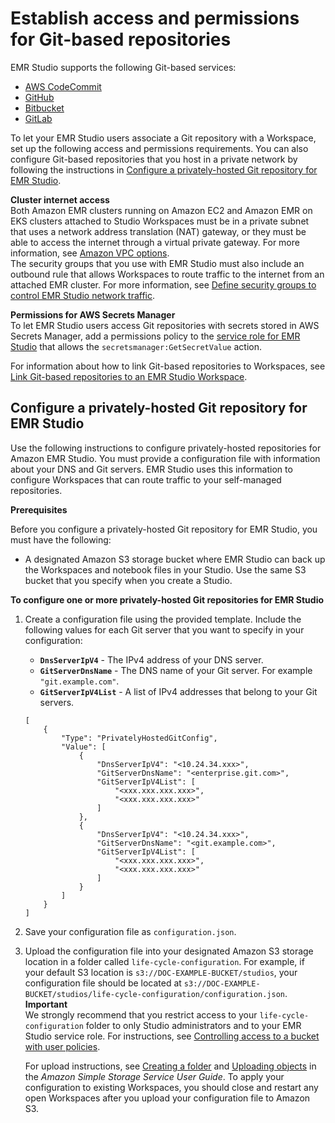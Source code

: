 # Establish access and permissions for Git\-based repositories<a name="emr-studio-enable-git"></a>

EMR Studio supports the following Git\-based services:
+ [AWS CodeCommit](http://aws.amazon.com/codecommit)
+ [GitHub](https://github.com)
+ [Bitbucket](https://bitbucket.org/)
+ [GitLab](https://about.gitlab.com/)

To let your EMR Studio users associate a Git repository with a Workspace, set up the following access and permissions requirements\. You can also configure Git\-based repositories that you host in a private network by following the instructions in [Configure a privately\-hosted Git repository for EMR Studio](#emr-studio-private-git-repo)\.

**Cluster internet access**  
Both Amazon EMR clusters running on Amazon EC2 and Amazon EMR on EKS clusters attached to Studio Workspaces must be in a private subnet that uses a network address translation \(NAT\) gateway, or they must be able to access the internet through a virtual private gateway\. For more information, see [Amazon VPC options](emr-clusters-in-a-vpc.md)\.  
The security groups that you use with EMR Studio must also include an outbound rule that allows Workspaces to route traffic to the internet from an attached EMR cluster\. For more information, see [Define security groups to control EMR Studio network traffic](emr-studio-security-groups.md)\.

**Permissions for AWS Secrets Manager**  
To let EMR Studio users access Git repositories with secrets stored in AWS Secrets Manager, add a permissions policy to the [service role for EMR Studio](emr-studio-service-role.md) that allows the `secretsmanager:GetSecretValue` action\.

For information about how to link Git\-based repositories to Workspaces, see [Link Git\-based repositories to an EMR Studio Workspace](emr-studio-git-repo.md)\.

## Configure a privately\-hosted Git repository for EMR Studio<a name="emr-studio-private-git-repo"></a>

Use the following instructions to configure privately\-hosted repositories for Amazon EMR Studio\. You must provide a configuration file with information about your DNS and Git servers\. EMR Studio uses this information to configure Workspaces that can route traffic to your self\-managed repositories\.

**Prerequisites**

Before you configure a privately\-hosted Git repository for EMR Studio, you must have the following:
+ A designated Amazon S3 storage bucket where EMR Studio can back up the Workspaces and notebook files in your Studio\. Use the same S3 bucket that you specify when you create a Studio\.

**To configure one or more privately\-hosted Git repositories for EMR Studio**

1. Create a configuration file using the provided template\. Include the following values for each Git server that you want to specify in your configuration:
   + **`DnsServerIpV4`** \- The IPv4 address of your DNS server\.
   + **`GitServerDnsName`** \- The DNS name of your Git server\. For example `"git.example.com"`\.
   + **`GitServerIpV4List`** \- A list of IPv4 addresses that belong to your Git servers\.

   ```
   [
       {
           "Type": "PrivatelyHostedGitConfig",
           "Value": [
               {
                   "DnsServerIpV4": "<10.24.34.xxx>",
                   "GitServerDnsName": "<enterprise.git.com>",
                   "GitServerIpV4List": [
                       "<xxx.xxx.xxx.xxx>",
                       "<xxx.xxx.xxx.xxx>"
                   ]
               },
               {
                   "DnsServerIpV4": "<10.24.34.xxx>",
                   "GitServerDnsName": "<git.example.com>",
                   "GitServerIpV4List": [
                       "<xxx.xxx.xxx.xxx>",
                       "<xxx.xxx.xxx.xxx>"
                   ]
               }
           ]
       }
   ]
   ```

1. Save your configuration file as `configuration.json`\.

1. Upload the configuration file into your designated Amazon S3 storage location in a folder called `life-cycle-configuration`\. For example, if your default S3 location is `s3://DOC-EXAMPLE-BUCKET/studios`, your configuration file should be located at `s3://DOC-EXAMPLE-BUCKET/studios/life-cycle-configuration/configuration.json`\.
**Important**  
We strongly recommend that you restrict access to your `life-cycle-configuration` folder to only Studio administrators and to your EMR Studio service role\. For instructions, see [Controlling access to a bucket with user policies](https://docs.aws.amazon.com/AmazonS3/latest/userguide/walkthrough1.html)\.

   For upload instructions, see [Creating a folder](https://docs.aws.amazon.com/AmazonS3/latest/userguide/using-folders.html#create-folder) and [Uploading objects](https://docs.aws.amazon.com/AmazonS3/latest/userguide/upload-objects.html) in the *Amazon Simple Storage Service User Guide*\. To apply your configuration to existing Workspaces, you should close and restart any open Workspaces after you upload your configuration file to Amazon S3\.